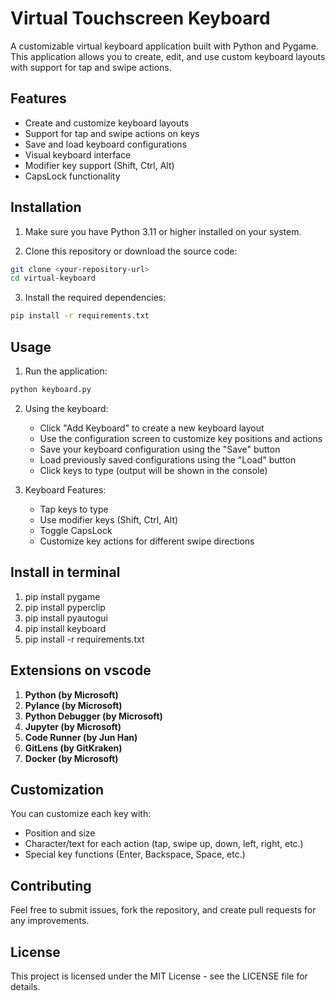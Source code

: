 # Virtual Touchscreen Keyboard

A customizable virtual keyboard application built with Python and Pygame. This application allows you to create, edit, and use custom keyboard layouts with support for tap and swipe actions.

## Features

- Create and customize keyboard layouts
- Support for tap and swipe actions on keys
- Save and load keyboard configurations
- Visual keyboard interface
- Modifier key support (Shift, Ctrl, Alt)
- CapsLock functionality

## Installation

1. Make sure you have Python 3.11 or higher installed on your system.

2. Clone this repository or download the source code:
```bash
git clone <your-repository-url>
cd virtual-keyboard
```

3. Install the required dependencies:
```bash
pip install -r requirements.txt
```

## Usage

1. Run the application:
```bash
python keyboard.py
```
2. Using the keyboard:
   - Click "Add Keyboard" to create a new keyboard layout
   - Use the configuration screen to customize key positions and actions
   - Save your keyboard configuration using the "Save" button
   - Load previously saved configurations using the "Load" button
   - Click keys to type (output will be shown in the console)

3. Keyboard Features:
   - Tap keys to type
   - Use modifier keys (Shift, Ctrl, Alt)
   - Toggle CapsLock
   - Customize key actions for different swipe directions

   
## Install in terminal

1. pip install pygame
2. pip install pyperclip
3. pip install pyautogui
4. pip install keyboard
5. pip install -r requirements.txt


## Extensions on vscode

1. **Python (by Microsoft)**
2. **Pylance (by Microsoft)**
3. **Python Debugger (by Microsoft)**
4. **Jupyter (by Microsoft)**
5. **Code Runner (by Jun Han)**
6. **GitLens (by GitKraken)**
7. **Docker (by Microsoft)**


## Customization

You can customize each key with:
- Position and size
- Character/text for each action (tap, swipe up, down, left, right, etc.)
- Special key functions (Enter, Backspace, Space, etc.)

## Contributing

Feel free to submit issues, fork the repository, and create pull requests for any improvements.

## License

This project is licensed under the MIT License - see the LICENSE file for details. 
